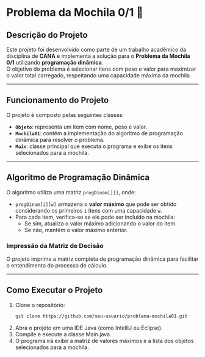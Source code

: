 # Problema da Mochila 0/1 🎒

## **Descrição do Projeto**  
Este projeto foi desenvolvido como parte de um trabalho acadêmico da disciplina de **CANA** e implementa a solução para o **Problema da Mochila 0/1** utilizando **programação dinâmica**.  
O objetivo do problema é selecionar itens com peso e valor para maximizar o valor total carregado, respeitando uma capacidade máxima da mochila.

---

## **Funcionamento do Projeto**  
O projeto é composto pelas seguintes classes:  

- **`Objeto`**: representa um item com nome, peso e valor.  
- **`Mochila01`**: contém a implementação do algoritmo de programação dinâmica para resolver o problema.  
- **`Main`**: classe principal que executa o programa e exibe os itens selecionados para a mochila.

---

## **Algoritmo de Programação Dinâmica**  
O algoritmo utiliza uma matriz `progDinam[][]`, onde:
- `progDinam[i][w]` armazena o **valor máximo** que pode ser obtido considerando os primeiros `i` itens com uma capacidade `w`.
- Para cada item, verifica-se se ele pode ser incluído na mochila:
  - Se sim, atualiza o valor máximo adicionando o valor do item.
  - Se não, mantém o valor máximo anterior.

### **Impressão da Matriz de Decisão**  
O projeto imprime a matriz completa de programação dinâmica para facilitar o entendimento do processo de cálculo.

---

## **Como Executar o Projeto**  
1. Clone o repositório:
   ```bash
   git clone https://github.com/seu-usuario/problema-mochila01.git
2. Abra o projeto em uma IDE Java (como IntelliJ ou Eclipse).
3. Compile e execute a classe Main.java.
4. O programa irá exibir a matriz de valores máximos e a lista dos objetos selecionados para a mochila.




